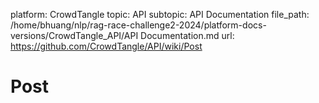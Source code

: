 platform: CrowdTangle
topic: API
subtopic: API Documentation
file_path: /home/bhuang/nlp/rag-race-challenge2-2024/platform-docs-versions/CrowdTangle_API/API Documentation.md
url: https://github.com/CrowdTangle/API/wiki/Post

# Post